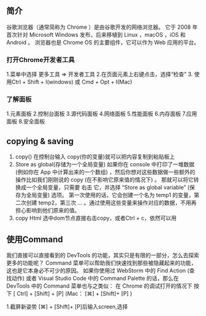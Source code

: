 ## 简介
谷歌浏览器（通常简称为 Chrome ）是由谷歌开发的网络浏览器。 它于 2008 年首次针对 Microsoft Windows 发布，后来移植到 Linux ，macOS ，iOS 和 
Android 。 浏览器也是 Chrome OS 的主要组件，它可以作为 Web 应用的平台。

### 打开Chrome开发者工具
1.菜单中选择 更多工具 => 开发者工具
2.在页面元素上右键点击，选择“检查”
3. 使用Ctrl + Shift + I(windows) 或 Cmd + Opt + I(Mac)

### 了解面板
1.元素面板
2.控制台面板
3.源代码面板
4.网络面板
5.性能面板
6.内存面板
7.应用面板
8.安全面板

##  copying & saving
1. copy()
在控制台输入 copy(你的变量)就可以把内容复制到粘贴板上
2. Store as global(存储为一个全局变量)
如果你在 console 中打印了一堆数据 (例如你在 App 中计算出来的一个数组) ，然后你想对这些数据做一些额外的操作比如我们刚刚说的
copy (在不影响它原来值的情况下) 。 那就可以将它转换成一个全局变量，只需要 右击 它，并选择 “Store as global variable” (保存为全局变量) 选项。
第一次使用的话，它会创建一个名为 temp1 的变量，第二次创建 temp2，第三次 ... 。通过使用这些变量来操作对应的数据，不用再担心影响到他们原来的值。
3. copy Html
选中dom节点直接右击copy，或者Ctrl + c，依然可以用

## 使用Command
我们直接可以直接看到的 DevTools 的功能，其实只是有限的一部分，怎么去探索更多的功能呢？
Command 菜单可以帮助我们快速找到那些被隐藏起来的功能，这也是它本身必不可少的原因。
如果你使用过 WebStorm 中的 Find Action (查找动作) 或者 Visual Studio Code 中的 Command Palette 的话，那么在 DevTools 中的 Command
菜单也与之类似：
在 Chrome 的调试打开的情况下 按下 [ Ctrl] + [Shift] + [P] (Mac： [⌘] + [Shift]+ [P] )

1.截屏新姿势
[⌘] + [Shift]+ [P]后输入screen,选择
